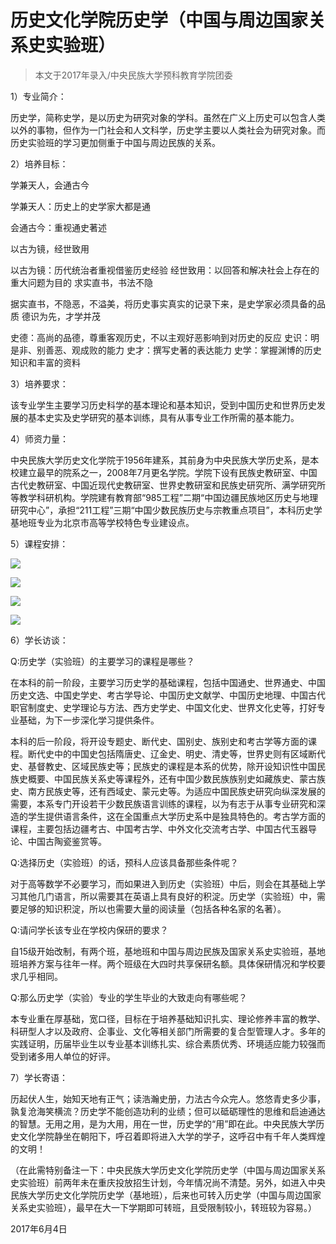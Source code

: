 
# 历史文化学院历史学（中国与周边国家关系史实验班）  

> 本文于2017年录入/中央民族大学预科教育学院团委  



1）专业简介：

历史学，简称史学，是以历史为研究对象的学科。虽然在广义上历史可以包含人类以外的事物，但作为一门社会和人文科学，历史学主要以人类社会为研究对象。而历史实验班的学习更加侧重于中国与周边民族的关系。



2）培养目标：

学兼天人，会通古今

学兼天人：历史上的史学家大都是通

会通古今：重视通史著述

以古为镜，经世致用

以古为镜：历代统治者重视借鉴历史经验
经世致用：以回答和解决社会上存在的重大问题为目的
求实直书，书法不隐

据实直书，不隐恶，不溢美，将历史事实真实的记录下来，是史学家必须具备的品质
德识为先，才学并茂

史德：高尚的品德，尊重客观历史，不以主观好恶影响到对历史的反应
史识：明是非、别善恶、观成败的能力
史才：撰写史著的表达能力
史学：掌握渊博的历史知识和丰富的资料



3）培养要求：

该专业学生主要学习历史科学的基本理论和基本知识，受到中国历史和世界历史发展的基本史实及史学研究的基本训练，具有从事专业工作所需的基本能力。



4）师资力量：

中央民族大学历史文化学院于1956年建系，其前身为中央民族大学历史系，是本校建立最早的院系之一，2008年7月更名学院。学院下设有民族史教研室、中国古代史教研室、中国近现代史教研室、世界史教研室和民族史研究所、满学研究所等教学科研机构。学院建有教育部“985工程”二期“中国边疆民族地区历史与地理研究中心”，承担“211工程”三期“中国少数民族历史与宗教重点项目”，本科历史学基地班专业为北京市高等学校特色专业建设点。



5）课程安排：

![][0]

![][1]

![][2]

![][3]

6）学长访谈：

Q:历史学（实验班）的主要学习的课程是哪些？

在本科的前一阶段，主要学习历史学的基础课程，包括中国通史、世界通史、中国历史文选、中国史学史、考古学导论、中国历史文献学、中国历史地理、中国古代职官制度史、史学理论与方法、西方史学史、中国文化史、世界文化史等，打好专业基础，为下一步深化学习提供条件。

本科的后一阶段，将开设专题史、断代史、国别史、族别史和考古学等方面的课程。断代史中的中国史包括隋唐史、辽金史、明史、清史等，世界史则有区域断代史、基督教史、区域民族史等；民族史的课程是本系的优势，除开设知识性中国民族史概要、中国民族关系史等课程外，还有中国少数民族族别史如藏族史、蒙古族史、南方民族史等，还有西域史、蒙元史等。为适应中国民族史研究向纵深发展的需要，本系专门开设若干少数民族语言训练的课程，以为有志于从事专业研究和深造的学生提供语言条件，这在全国重点大学历史系中是独具特色的。考古学方面的课程，主要包括边疆考古、中国考古学、中外文化交流考古学、中国古代玉器导论、中国古陶瓷鉴赏等。



Q:选择历史（实验班）的话，预科人应该具备那些条件呢？



对于高等数学不必要学习，而如果进入到历史（实验班）中后，则会在其基础上学习其他几门语言，所以需要其在英语上具有良好的积淀。历史学（实验班）中，需要足够的知识积淀，所以也需要大量的阅读量（包括各种名家的名著）。



Q:请问学长该专业在学校内保研的要求？



自15级开始改制，有两个班，基地班和中国与周边民族及国家关系史实验班，基地班培养方案与往年一样。两个班级在大四时共享保研名额。具体保研情况和学校要求几乎相同。



Q:那么历史学（实验）专业的学生毕业的大致走向有哪些呢？



本专业重在厚基础，宽口径，目标在于培养基础知识扎实、理论修养丰富的教学、科研型人才以及政府、企事业、文化等相关部门所需要的复合型管理人才。多年的实践证明，历届毕业生以专业基本训练扎实、综合素质优秀、环境适应能力较强而受到诸多用人单位的好评。



7）学长寄语：

历起伏人生，始知天地有正气；读浩瀚史册，力法古今众完人。悠悠青史多少事，孰复沧海笑横流？历史学不能创造功利的业绩；但可以砥砺理性的思维和启迪通达的智慧。无用之用，是为大用，用在一世，历史学的“用”即在此。中央民族大学历史文化学院静坐在朝阳下，呼召着即将进入大学的学子，这呼召中有千年人类辉煌的文明！



（在此需特别备注一下：中央民族大学历史文化学院历史学（中国与周边国家关系史实验班）前两年未在重庆投放招生计划，今年情况尚不清楚。另外，如进入中央民族大学历史文化学院历史学（基地班），后来也可转入历史学（中国与周边国家关系史实验班），最早在大一下学期即可转班，且受限制较小，转班较为容易。）





2017年6月4日



[0]://pic.kuaizhan.com/g2/M00/BB/F8/wKjmqlk0JdCAcJfXAADW99amuE42732851
[1]://pic.kuaizhan.com/g2/M01/BA/3E/CgpQVFk0JdCASBHMAADZcp6jtZs5420596
[2]://pic.kuaizhan.com/g2/M00/BA/3E/CgpQVFk0JdCAdE3iAAD5wv9XfAY3884526
[3]://pic.kuaizhan.com/g2/M01/BA/3E/CgpQVFk0JdGATR9IAAD2A-1lihA9244749
